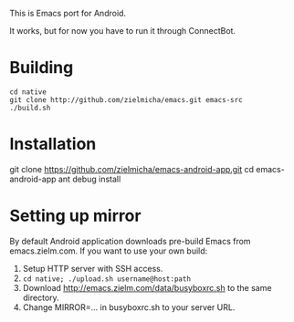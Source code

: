 This is Emacs port for Android.

It works, but for now you have to run it through ConnectBot.

Building
=============

    cd native
    git clone http://github.com/zielmicha/emacs.git emacs-src
    ./build.sh

Installation
=============

   git clone https://github.com/zielmicha/emacs-android-app.git
   cd emacs-android-app
   ant debug install

Setting up mirror
============

By default Android application downloads pre-build Emacs from emacs.zielm.com.
If you want to use your own build:

1. Setup HTTP server with SSH access.
2. `cd native; ./upload.sh username@host:path`
3. Download http://emacs.zielm.com/data/busyboxrc.sh to the same directory.
4. Change MIRROR=... in busyboxrc.sh to your server URL.
